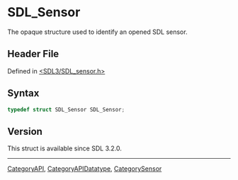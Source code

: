 # SDL_Sensor

The opaque structure used to identify an opened SDL sensor.

## Header File

Defined in [<SDL3/SDL_sensor.h>](https://github.com/libsdl-org/SDL/blob/main/include/SDL3/SDL_sensor.h)

## Syntax

```c
typedef struct SDL_Sensor SDL_Sensor;
```

## Version

This struct is available since SDL 3.2.0.





----
[CategoryAPI](CategoryAPI), [CategoryAPIDatatype](CategoryAPIDatatype), [CategorySensor](CategorySensor)

